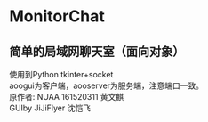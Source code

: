 # MonitorChat
## 简单的局域网聊天室（面向对象）
使用到Python tkinter+socket<br>
aoogui为客户端，aooserver为服务端，注意端口一致。<br>
原作者: NUAA 161520311 黄文麒<br>
GUIby JiJiFlyer 沈恺飞
